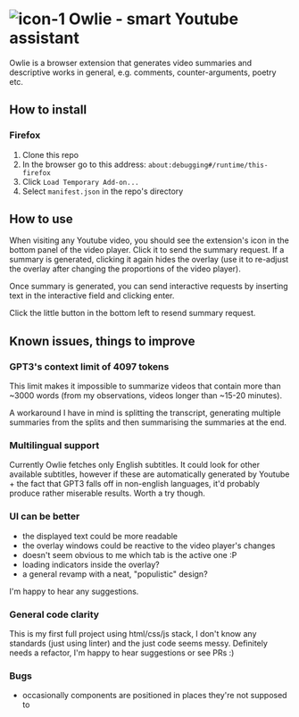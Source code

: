 # ![icon-1](https://user-images.githubusercontent.com/64603095/206002183-b4b6a676-9fe2-4bf0-8d43-fe23082b2d63.png) Owlie - smart Youtube assistant


Owlie is a browser extension that generates video summaries and descriptive works in general, e.g. comments, counter-arguments, poetry etc.

## How to install

### Firefox

1. Clone this repo
2. In the browser go to this address: `about:debugging#/runtime/this-firefox`
3. Click `Load Temporary Add-on...`
4. Select `manifest.json` in the repo's directory

## How to use

When visiting any Youtube video, you should see the extension's icon in the bottom panel of the video player. Click it to send the summary request. If a summary is generated, clicking it again hides the overlay (use it to re-adjust the overlay after changing the proportions of the video player).

Once summary is generated, you can send interactive requests by inserting text in the interactive field and clicking enter.

Click the little button in the bottom left to resend summary request.

## Known issues, things to improve

### GPT3's context limit of 4097 tokens

This limit makes it impossible to summarize videos that contain more than ~3000 words (from my observations, videos longer than ~15-20 minutes).

A workaround I have in mind is splitting the transcript, generating multiple summaries from the splits and then summarising the summaries at the end.

### Multilingual support

Currently Owlie fetches only English subtitles. It could look for other available subtitles, however if these are automatically generated by Youtube + the fact that GPT3 falls off in non-english languages, it'd probably produce rather miserable results. Worth a try though.

### UI can be better

- the displayed text could be more readable
- the overlay windows could be reactive to the video player's changes 
- doesn't seem obvious to me which tab is the active one :P
- loading indicators inside the overlay? 
- a general revamp with a neat, "populistic" design?

I'm happy to hear any suggestions.

### General code clarity

This is my first full project using html/css/js stack, I don't know any standards (just using linter) and the just code seems messy. Definitely needs a refactor, I'm happy to hear suggestions or see PRs :)

### Bugs
- occasionally components are positioned in places they're not supposed to
